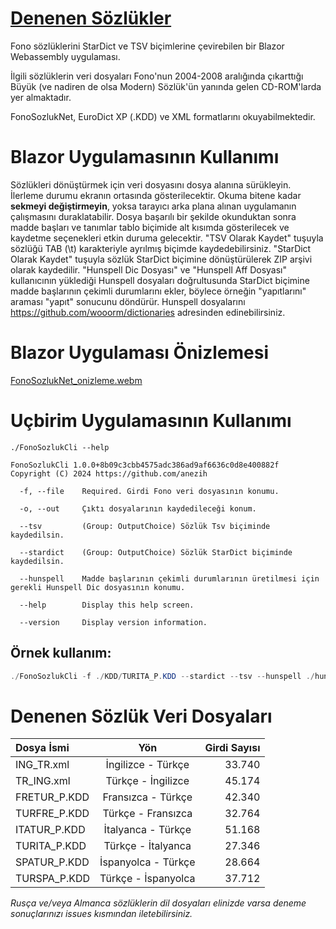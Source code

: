 # [Denenen Sözlükler](#denenen-sözlük-veri-dosyaları)

Fono sözlüklerini StarDict ve TSV biçimlerine çevirebilen bir Blazor Webassembly uygulaması.

İlgili sözlüklerin veri dosyaları Fono'nun 2004-2008 aralığında çıkarttığı
Büyük (ve nadiren de olsa Modern) Sözlük'ün yanında gelen CD-ROM'larda yer almaktadır.

FonoSozlukNet, EuroDict XP (.KDD) ve XML formatlarını okuyabilmektedir.

# Blazor Uygulamasının Kullanımı
Sözlükleri dönüştürmek için veri dosyasını dosya alanına sürükleyin. İlerleme durumu
ekranın ortasında gösterilecektir. Okuma bitene kadar **sekmeyi değiştirmeyin**,
yoksa tarayıcı arka plana alınan uygulamanın çalışmasını duraklatabilir. Dosya başarılı bir
şekilde okunduktan sonra madde başları ve tanımlar tablo biçimide alt kısımda gösterilecek ve kaydetme
seçenekleri etkin duruma gelecektir. "TSV Olarak Kaydet" tuşuyla sözlüğü TAB (\t) karakteriyle ayrılmış
biçimde kaydedebilirsiniz. "StarDict Olarak Kaydet" tuşuyla sözlük StarDict biçimine dönüştürülerek ZIP
arşivi olarak kaydedilir. "Hunspell Dic Dosyası" ve "Hunspell Aff Dosyası" kullanıcının yüklediği Hunspell
dosyaları doğrultusunda StarDict biçimine madde başlarının çekimli durumlarını ekler, böylece örneğin
"yapıtlarını" araması "yapıt" sonucunu döndürür. Hunspell dosyalarını
<a href="https://github.com/wooorm/dictionaries">https://github.com/wooorm/dictionaries</a> adresinden
edinebilirsiniz.

# Blazor Uygulaması Önizlemesi

[FonoSozlukNet_onizleme.webm](https://github.com/anezih/FonoSozlukNet/assets/90565940/a9cfeef2-605f-45b1-8fad-45e7e970bccf)


# Uçbirim Uygulamasının Kullanımı

`./FonoSozlukCli --help`
```
FonoSozlukCli 1.0.0+8b09c3cbb4575adc386ad9af6636c0d8e400882f
Copyright (C) 2024 https://github.com/anezih

  -f, --file    Required. Girdi Fono veri dosyasının konumu.

  -o, --out     Çıktı dosyalarının kaydedileceği konum.

  --tsv         (Group: OutputChoice) Sözlük Tsv biçiminde kaydedilsin.

  --stardict    (Group: OutputChoice) Sözlük StarDict biçiminde kaydedilsin.

  --hunspell    Madde başlarının çekimli durumlarının üretilmesi için gerekli Hunspell Dic dosyasının konumu.

  --help        Display this help screen.

  --version     Display version information.
```

## Örnek kullanım:

```powershell
./FonoSozlukCli -f ./KDD/TURITA_P.KDD --stardict --tsv --hunspell ./hunspell/tr_TR.dic
```

# Denenen Sözlük Veri Dosyaları

| Dosya İsmi   | Yön                 | Girdi Sayısı  |
| :----------- | :-----------------: | ------------: |
| ING_TR.xml   | İngilizce - Türkçe  | 33.740        |
| TR_ING.xml   | Türkçe - İngilizce  | 45.174        |
| FRETUR_P.KDD | Fransızca - Türkçe  | 42.340        |
| TURFRE_P.KDD | Türkçe - Fransızca  | 32.764        |
| ITATUR_P.KDD | İtalyanca - Türkçe  | 51.168        |
| TURITA_P.KDD | Türkçe - İtalyanca  | 27.346        |
| SPATUR_P.KDD | İspanyolca - Türkçe | 28.664        |
| TURSPA_P.KDD | Türkçe - İspanyolca | 37.712        |

*Rusça ve/veya Almanca sözlüklerin dil dosyaları elinizde varsa deneme sonuçlarınızı issues kısmından iletebilirsiniz.*